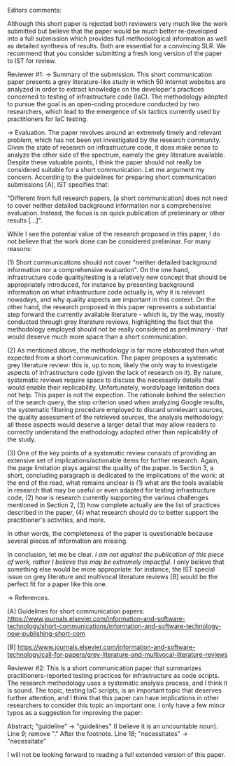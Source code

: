 Editors comments:

Although this short paper is rejected both reviewers very much like the work submitted but believe that the paper would be much better re-developed into a full submission which provides full methodological information as well as detailed synthesis of results. Both are essential for a convincing SLR. We recommend that you consider submitting a fresh long version of the paper to IST for review.

Reviewer #1: -> Summary of the submission.
This short communication paper presents a grey literature-like study in which 50 internet websites are analyzed in order to extract knowledge on the developer's practices concerned to testing of infrastructure code (IaC). The methodology adopted to pursue the goal is an open-coding procedure conducted by two researchers, which lead to the emergence of six tactics currently used by practitioners for IaC testing.

-> Evaluation.
The paper revolves around an extremely timely and relevant problem, which has not been yet investigated by the research community. Given the state of research on infrastructure code, it does make sense to analyze the other side of the spectrum, namely the grey literature available. Despite these valuable points, I think the paper should not really be considered suitable for a short communication. Let me argument my concern. According to the guidelines for preparing short communication submissions [A], IST specifies that:

"Different from full research papers, [a short communication] does not need to cover neither detailed background information nor a comprehensive evaluation. Instead, the focus is on quick publication of preliminary or other results [...]".

While I see the potential value of the research proposed in this paper, I do not believe that the work done can be considered preliminar. For many reasons:

(1) Short communications should not cover "neither detailed background information nor a comprehensive evaluation". On the one hand, infrastructure code quality/testing is a relatively new concept that should be appropriately introduced, for instance by presenting background information on what infrastructure code actually is, why it is relevant nowadays, and why quality aspects are important in this context. On the other hand, the research proposed in this paper represents a substantial step forward the currently available literature - which is, by the way, mostly conducted through grey literature reviews, highlighting the fact that the methodology employed should not be really considered as preliminary - that would deserve much more space  than a short communication.

(2) As mentioned above, the methodology is far more elaborated than what expected from a short communication. The paper proposes a systematic grey literature review: this is, up to now, likely the only way to investigate aspects of infrastructure code (given the lack of research on it). By nature, systematic reviews require space to discuss the necessarily details that would enable their replicability. Unfortunately, words/page limitation does not help. This paper is not the expection. The rationale behind the selection of the search query, the stop criterion used when analyzing Google results, the systematic filtering procedure employed to discard unrelevant sources, the quality assessment of the retrieved sources, the analysis methodology: all these aspects would deserve a larger detail that may allow readers to correctly understand the methodology adopted other than replicability of the study.

(3) One of the key points of a systematic review consists of providing an extensive set of implications/actionable items for further research. Again, the page limitation plays against the quality of the paper. In Section 3, a short, concluding paragraph is dedicated to the implications of the work: at the end of the read, what remains unclear is (1) what are the tools available in research that may be useful or even adapted for testing infrastructure code, (2) how is research currently supporting the various challenges mentioned in Section 2, (3) how complete actually are the list of practices described in the paper, (4) what research should do to better support the practitioner's activities, and more.

In other words, the completeness of the paper is questionable because several pieces of information are missing.

In conclusion, let me be clear. *I am not against the publication of this piece of work, rather I believe this may be extremely impactful*. I only believe that something else would be more appropriate: for instance, the IST special issue on grey literature and multivocal literature reviews [B] would be the perfect fit for a paper like this one.

-> References.

[A] Guidelines for short communication papers: https://www.journals.elsevier.com/information-and-software-technology/short-communications/information-and-software-technology-now-publishing-short-com

[B] https://www.journals.elsevier.com/information-and-software-technology/call-for-papers/grey-literature-and-multivocal-literature-reviews



Reviewer #2: This is a short communication paper that summarizes practitioners-reported testing practices for infrastructure as code scripts. The research methodology uses a systematic analysis process, and I think it is sound. The topic, testing IaC scripts, is an important topic that deserves further attention, and I think that this paper can have implications in other researchers to consider this topic an important one. I only have a few minor typos as a suggestion for improving the paper:

Abstract; "guideline" -> "guidelines" (I believe it is an uncountable noun).
Line 9; remove "." After the footnote.
Line 18; "necessitates" -> "necessitate"

I will not be looking forward to reading a full extended version of this paper.  
